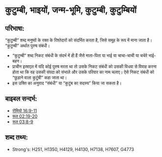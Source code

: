 # कुटुम्बी, भाइयों, जन्म-भूमि, कुटुम्बी, कुटुम्बियों #

## परिभाषा: ##

“कुटुम्बी” शब्द मनुष्यों के रक्त के रिश्तेदारों को संदर्भित करता है, जिसे समूह के रूप में माना जाता है। “कुटुम्बी” अर्थात पुरुष संबंधी।

* “कुटुम्बी” शब्द निकट संबंधी के संदर्भ में ही हैं जैसे माता-पिता या भाई या चाचा-चाची या चचेरे भाई-बहन।
* प्राचीन इस्राएल में यदि कोई पुरुष मरता था तो उसके निकट संबंधी को उसकी विधवा से विवाह करना होता था कि वह उसकी संपदा को संभाले और उसके परिवार का नाम चलाए। ऐसे निकट संबंधी को “छुड़ाने वाला कुटुंबी” कहा जाता था।
* इस उक्ति का अनुवाद “संबंधी” या “कुटुंब का सदस्य” किया जा सकता है।
 
## बाइबल सन्दर्भ: ##

* [रोमियो 16:9-11](rc://en/tn/help/rom/16/09)
* [रूत 02:19-20](rc://en/tn/help/rut/02/19)
* [रूत 03:8-9](rc://en/tn/help/rut/03/08)

## शब्द तथ्य: ##

* Strong's: H251, H1350, H4129, H4130, H7138, H7607, G4773
